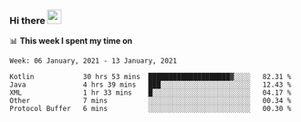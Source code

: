 ### Hi there <a href="https://www.gautamkrishnar.com/"><img src="https://media.giphy.com/media/hvRJCLFzcasrR4ia7z/giphy.gif" width="25px"></a>

📊 **This week I spent my time on**

<!--START_SECTION:waka-->
```text
Week: 06 January, 2021 - 13 January, 2021

Kotlin            30 hrs 53 mins  ████████████████████▓░░░░   82.31 % 
Java              4 hrs 39 mins   ███░░░░░░░░░░░░░░░░░░░░░░   12.43 % 
XML               1 hr 33 mins    █░░░░░░░░░░░░░░░░░░░░░░░░   04.17 % 
Other             7 mins          ░░░░░░░░░░░░░░░░░░░░░░░░░   00.34 % 
Protocol Buffer   6 mins          ░░░░░░░░░░░░░░░░░░░░░░░░░   00.30 % 
```
<!--END_SECTION:waka-->
